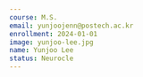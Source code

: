 ```yaml
---
course: M.S.
email: yunjoojenn@postech.ac.kr
enrollment: 2024-01-01
image: yunjoo-lee.jpg
name: Yunjoo Lee
status: Neurocle
---
```

